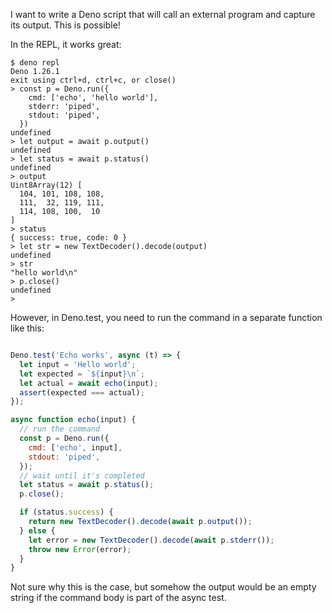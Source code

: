 I want to write a Deno script that will call an external program and capture its output. This is possible!

In the REPL, it works great:

```shellsession
$ deno repl
Deno 1.26.1
exit using ctrl+d, ctrl+c, or close()
> const p = Deno.run({
    cmd: ['echo', 'hello world'],
    stderr: 'piped',
    stdout: 'piped',
  })
undefined
> let output = await p.output()
undefined
> let status = await p.status()
undefined
> output
Uint8Array(12) [
  104, 101, 108, 108,
  111,  32, 119, 111,
  114, 108, 100,  10
]
> status
{ success: true, code: 0 }
> let str = new TextDecoder().decode(output)
undefined
> str
"hello world\n"
> p.close()
undefined
>
```

However, in Deno.test, you need to run the command in a separate function like this:

```js

Deno.test('Echo works', async (t) => {
  let input = 'Hello world';
  let expected = `${input}\n`;
  let actual = await echo(input);
  assert(expected === actual);
});

async function echo(input) {
  // run the command
  const p = Deno.run({
    cmd: ['echo', input],
    stdout: 'piped',
  });
  // wait until it's completed
  let status = await p.status();
  p.close();

  if (status.success) {
    return new TextDecoder().decode(await p.output());
  } else {
    let error = new TextDecoder().decode(await p.stderr());
    throw new Error(error);
  }
}
```

Not sure why this is the case, but somehow the output would be an empty string if the command body is part of the async test.